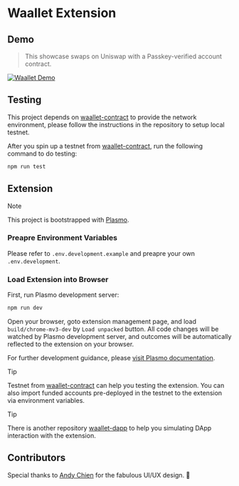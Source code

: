 # Waallet Extension

## Demo

> This showcase swaps on Uniswap with a Passkey-verified account contract.

[![Waallet Demo](https://i.imgur.com/ojApmiQ.gif)](https://youtu.be/9D5K4IlofLY)

## Testing

This project depends on [waallet-contract](https://github.com/pilagod/waallet-contract) to provide the network environment, please follow the instructions in the repository to setup local testnet.

After you spin up a testnet from [waallet-contract](https://github.com/pilagod/waallet-contract), run the following command to do testing:

```bash
npm run test
```

## Extension

> [!NOTE]  
> This project is bootstrapped with [Plasmo](https://docs.plasmo.com/).

### Preapre Environment Variables

Please refer to `.env.development.example` and preapre your own `.env.development`.

### Load Extension into Browser

First, run Plasmo development server:

```bash
npm run dev
```

Open your browser, goto extension management page, and load `build/chrome-mv3-dev` by `Load unpacked` button. All code changes will be watched by Plasmo development server, and outcomes will be automatically reflected to the extension on your browser.

For further development guidance, please [visit Plasmo documentation](https://docs.plasmo.com/).

> [!TIP]
> Testnet from [waallet-contract](https://github.com/pilagod/waallet-contract) can help you testing the extension. You can also import funded accounts pre-deployed in the testnet to the extension via environment variables.

> [!TIP]
> There is another repository [waallet-dapp](https://github.com/pilagod/waallet-dapp) to help you simulating DApp interaction with the extension.

## Contributors

Special thanks to [Andy Chien](https://www.linkedin.com/in/chih-wei-chien/) for the fabulous UI/UX design. 🎨

